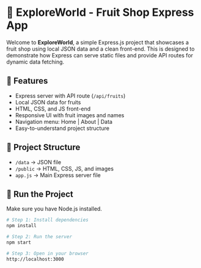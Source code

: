 # 🍏 ExploreWorld - Fruit Shop Express App

Welcome to **ExploreWorld**, a simple Express.js project that showcases a fruit shop using local JSON data and a clean front-end. This is designed to demonstrate how Express can serve static files and provide API routes for dynamic data fetching.

## 🧰 Features

- Express server with API route (`/api/fruits`)
- Local JSON data for fruits
- HTML, CSS, and JS front-end
- Responsive UI with fruit images and names
- Navigation menu: Home | About | Data
- Easy-to-understand project structure

## 📁 Project Structure
- `/data` → JSON file
- `/public` → HTML, CSS, JS, and images
- `app.js` → Main Express server file

## 🚀 Run the Project

Make sure you have Node.js installed.

```bash
# Step 1: Install dependencies
npm install

# Step 2: Run the server
npm start

# Step 3: Open in your browser
http://localhost:3000
